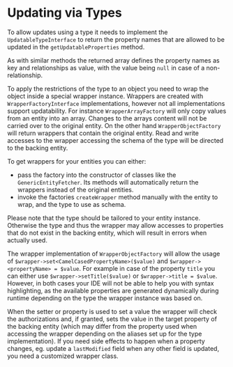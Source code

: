 # Updating via Types

To allow updates using a type it needs to implement the `UpdatableTypeInterface` to return
the property names that are allowed to be updated in the `getUpdatableProperties` method.

As with similar methods the returned array defines the property names as key and
relationships as value, with the value being `null` in case of a non-relationship.

To apply the restrictions of the type to an object you need to wrap the object inside
a special wrapper instance. Wrappers are created with `WrapperFactoryInterface` implementations,
however not all implementations support updatability. For instance `WrapperArrayFactory` will
only copy values from an entity into an array. Changes to the arrays content will not be
carried over to the original entity. On the other hand `WrapperObjectFactory` will return
wrappers that contain the original entity. Read and write accesses to the wrapper accessing
the schema of the type will be directed to the backing entity.

To get wrappers for your entities you can either:
* pass the factory into the constructor of classes like the `GenericEntityFetcher`.
  Its methods will automatically return the wrappers instead of the original entities.
* invoke the factories `createWrapper` method manually with the entity to wrap, and the
  type to use as schema.

Please note that the type should be tailored to your entity instance. Otherwise the type
and thus the wrapper
may allow accesses to properties that do not exist in the backing entity, which will
result in errors when actually used.

The wrapper implementation of `WrapperObjectFactory` will allow the usage of
`$wrapper->set<CamelCasedPropertyName>($value)` and `$wrapper-><propertyName> = $value`.
For example in case of the property `title` you can either use `$wrapper->setTitle($value)` or
`$wrapper->title = $value`. However, in both cases your IDE will not be able to help
you with syntax highlighting, as the available properties are generated dynamically
during runtime depending on the type the wrapper instance was based on.

When the setter or property is used to set a value the wrapper will check the
authorizations and, if granted, sets the value in the target property of the backing
entity (which may differ from the property used when accessing the wrapper depending
on the aliases set up for the type implementation). If you need side effects to happen
when a property changes, eg. update a `lastModified` field when any other field is
updated, you need a customized wrapper class.
